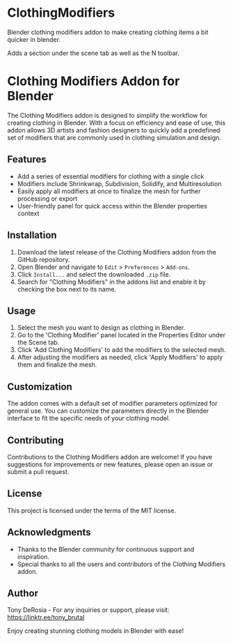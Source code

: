 # ClothingModifiers
Blender clothing modifiers addon to make creating clothing items a bit quicker in blender.

Adds a section under the scene tab as well as the N toolbar.

# Clothing Modifiers Addon for Blender

The Clothing Modifiers addon is designed to simplify the workflow for creating clothing in Blender. With a focus on efficiency and ease of use, this addon allows 3D artists and fashion designers to quickly add a predefined set of modifiers that are commonly used in clothing simulation and design.

## Features

- Add a series of essential modifiers for clothing with a single click
- Modifiers include Shrinkwrap, Subdivision, Solidify, and Multiresolution
- Easily apply all modifiers at once to finalize the mesh for further processing or export
- User-friendly panel for quick access within the Blender properties context

## Installation

1. Download the latest release of the Clothing Modifiers addon from the GitHub repository.
2. Open Blender and navigate to `Edit` > `Preferences` > `Add-ons`.
3. Click `Install...` and select the downloaded `.zip` file.
4. Search for "Clothing Modifiers" in the addons list and enable it by checking the box next to its name.

## Usage

1. Select the mesh you want to design as clothing in Blender.
2. Go to the 'Clothing Modifier' panel located in the Properties Editor under the Scene tab.
3. Click 'Add Clothing Modifiers' to add the modifiers to the selected mesh.
4. After adjusting the modifiers as needed, click 'Apply Modifiers' to apply them and finalize the mesh.

## Customization

The addon comes with a default set of modifier parameters optimized for general use. You can customize the parameters directly in the Blender interface to fit the specific needs of your clothing model.

## Contributing

Contributions to the Clothing Modifiers addon are welcome! If you have suggestions for improvements or new features, please open an issue or submit a pull request.

## License

This project is licensed under the terms of the MIT license.

## Acknowledgments

- Thanks to the Blender community for continuous support and inspiration.
- Special thanks to all the users and contributors of the Clothing Modifiers addon.

## Author

Tony DeRosia - For any inquiries or support, please visit: https://linktr.ee/tony_brutal

Enjoy creating stunning clothing models in Blender with ease!
